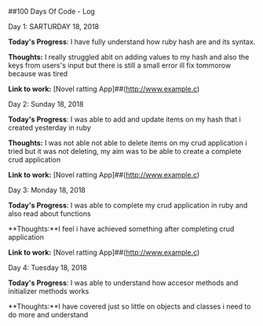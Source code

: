 ##100 Days Of Code - Log

 Day 1: SARTURDAY 18, 2018 


**Today's Progress**: I have fully understand how ruby hash are and its syntax.

**Thoughts:** I really struggled abit on adding values to my hash and also the keys from users's input but there is still a small error ill fix tommorow because was tired

**Link to work:** [Novel ratting App]##(http://www.example.c)

Day 2: Sunday 18, 2018 


**Today's Progress**: I was able to add and update items on my hash that i created yesterday in ruby 

**Thoughts:** I was not able not able to delete items on my crud application i  tried but it was not deleting, my aim was to be able to create a complete crud application

**Link to work:** [Novel ratting App]##(http://www.example.c)


Day 3: Monday 18, 2018 


**Today's Progress**: I was able to complete my crud application in ruby and also read about functions

**Thoughts:**I feel i have achieved something after completing crud application 

**Link to work:** [Novel ratting App]##(http://www.example.c)


Day 4: Tuesday 18, 2018 


**Today's Progress**: I was able to understand how accesor methods and initializer methods works

**Thoughts:**I have covered just so little on objects and classes i need to do more and understand 


